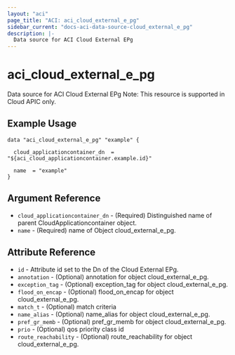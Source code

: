 ```yaml
---
layout: "aci"
page_title: "ACI: aci_cloud_external_e_pg"
sidebar_current: "docs-aci-data-source-cloud_external_e_pg"
description: |-
  Data source for ACI Cloud External EPg
---
```


# aci_cloud_external_e_pg #
Data source for ACI Cloud External EPg
Note: This resource is supported in Cloud APIC only.
## Example Usage ##

```hcl
data "aci_cloud_external_e_pg" "example" {

  cloud_applicationcontainer_dn  = "${aci_cloud_applicationcontainer.example.id}"

  name  = "example"
}
```
## Argument Reference ##
* `cloud_applicationcontainer_dn` - (Required) Distinguished name of parent CloudApplicationcontainer object.
* `name` - (Required) name of Object cloud_external_e_pg.



## Attribute Reference

* `id` - Attribute id set to the Dn of the Cloud External EPg.
* `annotation` - (Optional) annotation for object cloud_external_e_pg.
* `exception_tag` - (Optional) exception_tag for object cloud_external_e_pg.
* `flood_on_encap` - (Optional) flood_on_encap for object cloud_external_e_pg.
* `match_t` - (Optional) match criteria
* `name_alias` - (Optional) name_alias for object cloud_external_e_pg.
* `pref_gr_memb` - (Optional) pref_gr_memb for object cloud_external_e_pg.
* `prio` - (Optional) qos priority class id
* `route_reachability` - (Optional) route_reachability for object cloud_external_e_pg.
